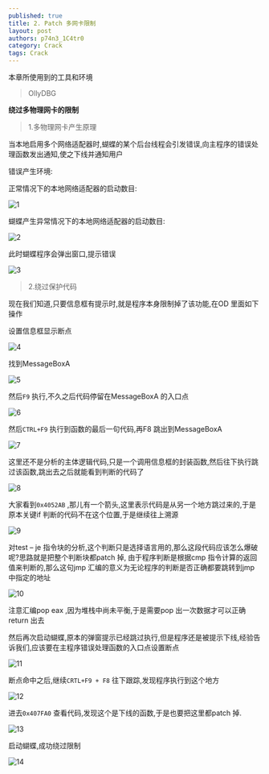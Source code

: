 ```yaml
---
published: true
title: 2. Patch 多网卡限制
layout: post
authors: p74n3_1C4tr0
category: Crack
tags: Crack
---
```



本章所使用到的工具和环境

>OllyDBG

**绕过多物理网卡的限制**

>1.多物理网卡产生原理

当本地启用多个网络适配器时,蝴蝶的某个后台线程会引发错误,向主程序的错误处理函数发出通知,使之下线并通知用户

错误产生环境:

正常情况下的本地网络适配器的启动数目:

![1](http://ww2.sinaimg.cn/large/005YTBXDgw1ev027fydsqj30fe08o0tq.jpg)

<!-- more -->
蝴蝶产生异常情况下的本地网络适配器的启动数目:

![2](http://ww3.sinaimg.cn/large/005YTBXDgw1ev0282hik7j30fe08ogmt.jpg)

此时蝴蝶程序会弹出窗口,提示错误

![3](http://ww3.sinaimg.cn/large/005YTBXDgw1ev028ierd6j308p04wmxa.jpg)

>2.绕过保护代码

现在我们知道,只要信息框有提示时,就是程序本身限制掉了该功能,在OD 里面如下操作

设置信息框显示断点

![4](http://ww3.sinaimg.cn/large/005YTBXDgw1ev029r2b4qj30ap0aotap.jpg)

找到MessageBoxA

![5](http://ww4.sinaimg.cn/large/005YTBXDgw1ev02a861ebj30930c0myb.jpg)

然后`F9` 执行,不久之后代码停留在MessageBoxA 的入口点

![6](http://ww4.sinaimg.cn/large/005YTBXDgw1ev02ao1g5wj30d906875t.jpg)

然后`CTRL+F9` 执行到函数的最后一句代码,再F8 跳出到MessageBoxA

![7](http://ww1.sinaimg.cn/large/005YTBXDgw1ev02b95acjj30fe091jty.jpg)

这里还不是分析的主体逻辑代码,只是一个调用信息框的封装函数,然后往下执行跳过该函数,跳出去之后就能看到判断的代码了

![8](http://ww1.sinaimg.cn/large/005YTBXDgw1ev02bnu8fhj30fe03q3ze.jpg)

大家看到<code>0x4052AB</code> ,那儿有一个箭头,这里表示代码是从另一个地方跳过来的,于是原本关键if 判断的代码不在这个位置,于是继续往上溯源

![9](http://ww2.sinaimg.cn/large/005YTBXDgw1ev02c3yp9vj30fe072dhk.jpg)

对test – je 指令块的分析,这个判断只是选择语言用的,那么这段代码应该怎么爆破呢?思路就是把整个判断块都patch 掉, 由于程序判断是根据cmp 指令计算的返回值来判断的,那么这句jmp 汇编的意义为无论程序的判断是否正确都要跳转到jmp 中指定的地址

![10](http://ww3.sinaimg.cn/large/005YTBXDgw1ev02cnsznlj30fe0aagnw.jpg)

注意汇编pop eax ,因为堆栈中尚未平衡,于是需要pop 出一次数据才可以正确return 出去

然后再次启动蝴蝶,原本的弹窗提示已经跳过执行,但是程序还是被提示下线,经验告诉我们,应该要在主程序错误处理函数的入口点设置断点

![11](http://ww4.sinaimg.cn/large/005YTBXDgw1ev02d6dk29j30fe08jq4x.jpg)

断点命中之后,继续`CRTL+F9 + F8` 往下跟踪,发现程序执行到这个地方

![12](http://ww1.sinaimg.cn/large/005YTBXDgw1ev02f4g7lej30fd07lwga.jpg)

进去<code>0x407FA0</code> 查看代码,发现这个是下线的函数,于是也要把这里都patch 掉.

![13](http://ww3.sinaimg.cn/large/005YTBXDgw1ev02fg98nxj30fe08btao.jpg)

启动蝴蝶,成功绕过限制

![14](http://ww3.sinaimg.cn/large/005YTBXDgw1ev02fwtvb1j30ti0hswm7.jpg)